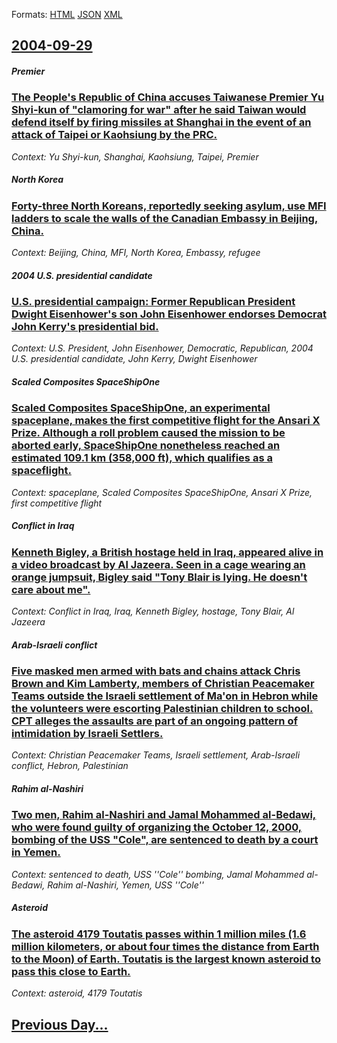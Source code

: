 
Formats: [HTML](2004/09/29/index.html)  [JSON](2004/09/29/index.json)  [XML](2004/09/29/index.xml)  

## [2004-09-29](/news/2004/09/29/index.md)

##### Premier
### [ The People's Republic of China accuses Taiwanese Premier Yu Shyi-kun of "clamoring for war" after he said Taiwan would defend itself by firing missiles at Shanghai in the event of an attack of Taipei or Kaohsiung by the PRC. ](/news/2004/09/29/the-people-s-republic-of-china-accuses-taiwanese-premier-yu-shyi-kun-of-clamoring-for-war-after-he-said-taiwan-would-defend-itself-by-fir.md)
_Context: Yu Shyi-kun, Shanghai, Kaohsiung, Taipei, Premier_

##### North Korea
### [ Forty-three North Koreans, reportedly seeking asylum, use MFI ladders to scale the walls of the Canadian Embassy in Beijing, China. ](/news/2004/09/29/forty-three-north-koreans-reportedly-seeking-asylum-use-mfi-ladders-to-scale-the-walls-of-the-canadian-embassy-in-beijing-china.md)
_Context: Beijing, China, MFI, North Korea, Embassy, refugee_

##### 2004 U.S. presidential candidate
### [ U.S. presidential campaign: Former Republican President Dwight Eisenhower's son John Eisenhower endorses Democrat John Kerry's presidential bid. ](/news/2004/09/29/u-s-presidential-campaign-former-republican-president-dwight-eisenhower-s-son-john-eisenhower-endorses-democrat-john-kerry-s-presidential.md)
_Context: U.S. President, John Eisenhower, Democratic, Republican, 2004 U.S. presidential candidate, John Kerry, Dwight Eisenhower_

##### Scaled Composites SpaceShipOne
### [ Scaled Composites SpaceShipOne, an experimental spaceplane, makes the first competitive flight for the Ansari X Prize. Although a roll problem caused the mission to be aborted early, SpaceShipOne nonetheless reached an estimated 109.1&nbsp;km (358,000&nbsp;ft), which qualifies as a spaceflight. ](/news/2004/09/29/scaled-composites-spaceshipone-an-experimental-spaceplane-makes-the-first-competitive-flight-for-the-ansari-x-prize-although-a-roll-prob.md)
_Context: spaceplane, Scaled Composites SpaceShipOne, Ansari X Prize, first competitive flight_

##### Conflict in Iraq
### [ Kenneth Bigley, a British hostage held in Iraq, appeared alive in a video broadcast by Al Jazeera. Seen in a cage wearing an orange jumpsuit, Bigley said "Tony Blair is lying. He doesn't care about me". ](/news/2004/09/29/kenneth-bigley-a-british-hostage-held-in-iraq-appeared-alive-in-a-video-broadcast-by-al-jazeera-seen-in-a-cage-wearing-an-orange-jumpsui.md)
_Context: Conflict in Iraq, Iraq, Kenneth Bigley, hostage, Tony Blair, Al Jazeera_

##### Arab-Israeli conflict
### [Five masked men armed with bats and chains attack Chris Brown and Kim Lamberty, members of Christian Peacemaker Teams outside the Israeli settlement of Ma'on in Hebron while the volunteers were escorting Palestinian children to school. CPT alleges the assaults are part of an ongoing pattern of intimidation by Israeli Settlers. ](/news/2004/09/29/five-masked-men-armed-with-bats-and-chains-attack-chris-brown-and-kim-lamberty-members-of-christian-peacemaker-teams-outside-the-israeli-se.md)
_Context: Christian Peacemaker Teams, Israeli settlement, Arab-Israeli conflict, Hebron, Palestinian_

##### Rahim al-Nashiri
### [ Two men, Rahim al-Nashiri and Jamal Mohammed al-Bedawi, who were found guilty of organizing the October 12, 2000, bombing of the USS "Cole", are sentenced to death by a court in Yemen. ](/news/2004/09/29/two-men-rahim-al-nashiri-and-jamal-mohammed-al-bedawi-who-were-found-guilty-of-organizing-the-october-12-2000-bombing-of-the-uss-cole.md)
_Context: sentenced to death, USS ''Cole'' bombing, Jamal Mohammed al-Bedawi, Rahim al-Nashiri, Yemen, USS ''Cole''_

##### Asteroid
### [ The asteroid 4179 Toutatis passes within 1 million miles (1.6 million kilometers, or about four times the distance from Earth to the Moon) of Earth. Toutatis is the largest known asteroid to pass this close to Earth. ](/news/2004/09/29/the-asteroid-4179-toutatis-passes-within-1-million-miles-1-6-million-kilometers-or-about-four-times-the-distance-from-earth-to-the-moon.md)
_Context: asteroid, 4179 Toutatis_

## [Previous Day...](/news/2004/09/28/index.md)

